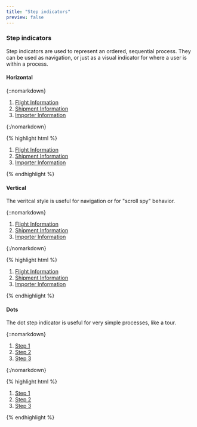 ```yaml
---
title: "Step indicators"
preview: false
---
```


<div class="pl-pattern">
<h3>Step indicators</h3>

Step indicators are used to represent an ordered, sequential process. They can be used as navigation, or just as a visual indicator for where a user is within a process.

#### Horizontal

{::nomarkdown}
<div class="pl-preview">
<div style="max-width: 600px;">
  <ol class="nav-steps">
    <li style="width:33.3%">
      <a href="">Flight Information</a>
    </li>
    <li class="active" style="width:33.3%">
      <a href="">Shipment Information</a>
    </li>
    <li class="" style="width:33.3%">
      <a href="">Importer Information</a>
    </li>
  </ol>
</div>
</div>
{:/nomarkdown}

{% highlight html %}
<div>
  <ol class="nav-steps">
    <li style="width:33.3%">
      <a href="">Flight Information</a>
    </li>
    <li class="active" style="width:33.3%">
      <a href="">Shipment Information</a>
    </li>
    <li class="" style="width:33.3%">
      <a href="">Importer Information</a>
    </li>
  </ol>
</div>
{% endhighlight %}


#### Vertical

The veritcal style is useful for navigation or for "scroll spy" behavior.

{::nomarkdown}
<div class="pl-preview">
<div style="max-width: 600px;">
  <ol class="nav-steps nav-stacked">
    <li>
      <a href="">Flight Information</a>
    </li>
    <li class="active">
      <a href="">Shipment Information</a>
    </li>
    <li>
      <a href="">Importer Information</a>
    </li>
  </ol>
</div>
</div>
{:/nomarkdown}

{% highlight html %}
  <ol class="nav-steps nav-stacked">
    <li>
      <a href="">Flight Information</a>
    </li>
    <li class="active">
      <a href="">Shipment Information</a>
    </li>
    <li>
      <a href="">Importer Information</a>
    </li>
  </ol>
{% endhighlight %}

#### Dots

The dot step indicator is useful for very simple processes, like a tour.

{::nomarkdown}
<div class="pl-preview">
<div style="max-width: 600px;">
    <ol class="nav-dots">
        <li>
            <a href="">Step 1</a>
        </li>
        <li class="active">
            <a href="">Step 2</a>
        </li>
        <li>
            <a href="">Step 3</a>
        </li>
    </ol>
</div>
</div>
{:/nomarkdown}

{% highlight html %}
<ol class="nav-dots">
    <li>
        <a href="">Step 1</a>
    </li>
    <li class="active">
        <a href="">Step 2</a>
    </li>
    <li>
        <a href="">Step 3</a>
    </li>
</ol>
{% endhighlight %}

</div>

